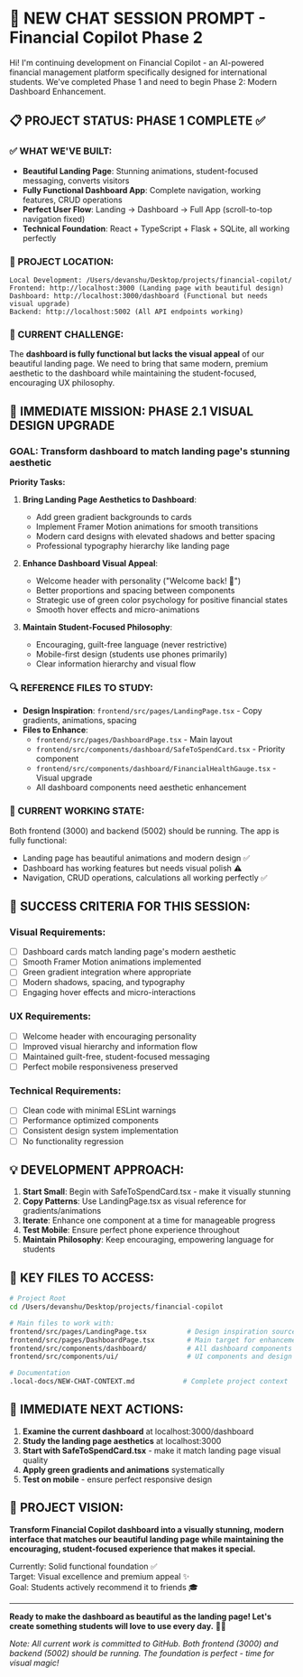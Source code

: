 # 🚀 NEW CHAT SESSION PROMPT - Financial Copilot Phase 2

Hi! I'm continuing development on Financial Copilot - an AI-powered financial management platform specifically designed for international students. We've completed Phase 1 and need to begin Phase 2: Modern Dashboard Enhancement.

## 📋 PROJECT STATUS: PHASE 1 COMPLETE ✅

### **✅ WHAT WE'VE BUILT:**
- **Beautiful Landing Page**: Stunning animations, student-focused messaging, converts visitors
- **Fully Functional Dashboard App**: Complete navigation, working features, CRUD operations  
- **Perfect User Flow**: Landing → Dashboard → Full App (scroll-to-top navigation fixed)
- **Technical Foundation**: React + TypeScript + Flask + SQLite, all working perfectly

### **📍 PROJECT LOCATION:**
```
Local Development: /Users/devanshu/Desktop/projects/financial-copilot/
Frontend: http://localhost:3000 (Landing page with beautiful design)
Dashboard: http://localhost:3000/dashboard (Functional but needs visual upgrade)
Backend: http://localhost:5002 (All API endpoints working)
```

### **🎯 CURRENT CHALLENGE:**
The **dashboard is fully functional but lacks the visual appeal** of our beautiful landing page. We need to bring that same modern, premium aesthetic to the dashboard while maintaining the student-focused, encouraging UX philosophy.

## 🎨 IMMEDIATE MISSION: PHASE 2.1 VISUAL DESIGN UPGRADE

### **GOAL:** Transform dashboard to match landing page's stunning aesthetic

**Priority Tasks:**
1. **Bring Landing Page Aesthetics to Dashboard**:
   - Add green gradient backgrounds to cards
   - Implement Framer Motion animations for smooth transitions
   - Modern card designs with elevated shadows and better spacing
   - Professional typography hierarchy like landing page

2. **Enhance Dashboard Visual Appeal**:
   - Welcome header with personality ("Welcome back! 👋")
   - Better proportions and spacing between components
   - Strategic use of green color psychology for positive financial states
   - Smooth hover effects and micro-animations

3. **Maintain Student-Focused Philosophy**:
   - Encouraging, guilt-free language (never restrictive)
   - Mobile-first design (students use phones primarily)
   - Clear information hierarchy and visual flow

### **🔍 REFERENCE FILES TO STUDY:**
- **Design Inspiration**: `frontend/src/pages/LandingPage.tsx` - Copy gradients, animations, spacing
- **Files to Enhance**: 
  - `frontend/src/pages/DashboardPage.tsx` - Main layout
  - `frontend/src/components/dashboard/SafeToSpendCard.tsx` - Priority component
  - `frontend/src/components/dashboard/FinancialHealthGauge.tsx` - Visual upgrade
  - All dashboard components need aesthetic enhancement

### **📱 CURRENT WORKING STATE:**
Both frontend (3000) and backend (5002) should be running. The app is fully functional:
- Landing page has beautiful animations and modern design ✅
- Dashboard has working features but needs visual polish ⚠️
- Navigation, CRUD operations, calculations all working perfectly ✅

## 🚀 SUCCESS CRITERIA FOR THIS SESSION:

### **Visual Requirements:**
- [ ] Dashboard cards match landing page's modern aesthetic  
- [ ] Smooth Framer Motion animations implemented
- [ ] Green gradient integration where appropriate
- [ ] Modern shadows, spacing, and typography
- [ ] Engaging hover effects and micro-interactions

### **UX Requirements:**
- [ ] Welcome header with encouraging personality
- [ ] Improved visual hierarchy and information flow  
- [ ] Maintained guilt-free, student-focused messaging
- [ ] Perfect mobile responsiveness preserved

### **Technical Requirements:**
- [ ] Clean code with minimal ESLint warnings
- [ ] Performance optimized components
- [ ] Consistent design system implementation
- [ ] No functionality regression

## 💡 DEVELOPMENT APPROACH:

1. **Start Small**: Begin with SafeToSpendCard.tsx - make it visually stunning
2. **Copy Patterns**: Use LandingPage.tsx as visual reference for gradients/animations  
3. **Iterate**: Enhance one component at a time for manageable progress
4. **Test Mobile**: Ensure perfect phone experience throughout
5. **Maintain Philosophy**: Keep encouraging, empowering language for students

## 📂 KEY FILES TO ACCESS:

```bash
# Project Root
cd /Users/devanshu/Desktop/projects/financial-copilot

# Main files to work with:
frontend/src/pages/LandingPage.tsx          # Design inspiration source
frontend/src/pages/DashboardPage.tsx        # Main target for enhancement
frontend/src/components/dashboard/          # All dashboard components to upgrade
frontend/src/components/ui/                 # UI components and design system

# Documentation
.local-docs/NEW-CHAT-CONTEXT.md            # Complete project context
```

## 🎯 IMMEDIATE NEXT ACTIONS:

1. **Examine the current dashboard** at localhost:3000/dashboard
2. **Study the landing page aesthetics** at localhost:3000  
3. **Start with SafeToSpendCard.tsx** - make it match landing page visual quality
4. **Apply green gradients and animations** systematically
5. **Test on mobile** - ensure perfect responsive design

## 🌟 PROJECT VISION:

**Transform Financial Copilot dashboard into a visually stunning, modern interface that matches our beautiful landing page while maintaining the encouraging, student-focused experience that makes it special.**

Currently: Solid functional foundation ✅  
Target: Visual excellence and premium appeal ✨  
Goal: Students actively recommend it to friends 🎓

---

**Ready to make the dashboard as beautiful as the landing page! Let's create something students will love to use every day.** 🚀💚

*Note: All current work is committed to GitHub. Both frontend (3000) and backend (5002) should be running. The foundation is perfect - time for visual magic!*

